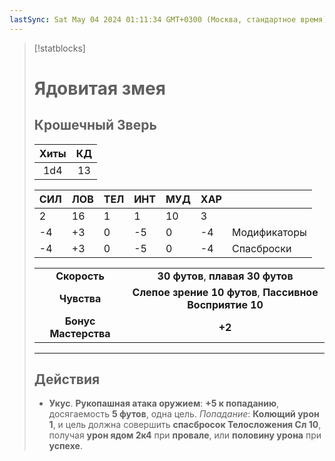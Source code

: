 ```yaml
---
lastSync: Sat May 04 2024 01:11:34 GMT+0300 (Москва, стандартное время)
---
```

> [!statblocks]
> # Ядовитая змея
>Крошечный Зверь 
>---
>| Хиты | КД |
>| :---: | :---: |
>| 1d4 | 13 |
>
>| **СИЛ** | **ЛОВ** | **ТЕЛ** | **ИНТ** | **МУД** | **ХАР** | |
>| ------ | ------- | ------ | ------ | ------- | ------ | ------ |
>| 2 | 16 | 1 | 1 | 10 | 3 | |
>| -4 | +3 | 0 | -5 | 0 | -4 | Модификаторы |
>| -4 | +3 | 0 | -5 | 0 | -4 | Спасброски |
>
>| | |
>| :---: | :---: |
>| **Скорость** | **30 футов**, **плавая 30 футов** |
>| **Чувства** | **Слепое зрение 10 футов**, **Пассивное Восприятие 10** |
>| **Бонус Мастерства** | **+2** |
>---
> ## Действия
>- **Укус**. **Рукопашная атака оружием**: **+5 к попаданию**, досягаемость **5 футов**, одна цель. _Попадание_: **Колющий урон 1**, и цель должна совершить **спасбросок Телосложения Сл 10**, получая **урон ядом 2к4** при **провале**, или **половину урона** при **успехе**.